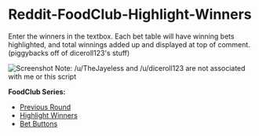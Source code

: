 # Reddit-FoodClub-Highlight-Winners
Enter the winners in the textbox. Each bet table will have winning bets highlighted, and total winnings added up and displayed at top of comment. (piggybacks off of diceroll123's stuff)

![Screenshot](http://i.imgur.com/7CDSJXz.png "Screenshot")
Note: /u/TheJayeless and /u/diceroll123 are not associated with me or this script
<br>

**FoodClub Series:**
* [Previous Round](https://github.com/friendly-trenchcoat/foodclub-Previous-Round)
* [Highlight Winners](https://github.com/friendly-trenchcoat/Reddit-FoodClub-Highlight-Winners)
* [Bet Buttons](https://github.com/friendly-trenchcoat/Reddit-FoodClub-BetButtons)
